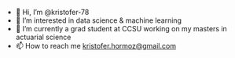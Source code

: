 - 👋 Hi, I’m @kristofer-78
- 👀 I’m interested in data science & machine learning
- 🌱 I’m currently a grad student at CCSU working on my masters in actuarial science
- 📫 How to reach me kristofer.hormoz@gmail.com
